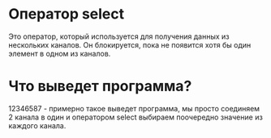 # Оператор select
Это оператор, который используется для получения данных из нескольких каналов. Он блокируется, пока не появится хотя бы один элемент в одном из каналов.
# Что выведет программа?
12346587 - примерно такое выведет программа, мы просто соединяем 2 канала в один и оператором select выбираем поочередно значение из каждого канала.
